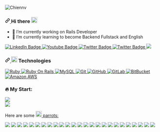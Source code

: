 <!--
<div id="header" align="center">
  <img src="https://media0.giphy.com/media/StKiS6x698JAl9d6cx/giphy.gif?cid=ecf05e4720ef3054a461e9fa5ad397e24eb82c4a29f410d8&ep=v1_gifs_gifId&rid=giphy.gif&ct=g" width="300" />
</div>
-->
![Chiennv](https://github.com/chienbn9x/chienbn9x/assets/58911075/85c76188-b1bb-40de-bdb1-a8fb44535074)


<h3 dir="auto">
  <a id="user-content-hi-there-" class="anchor" aria-hidden="true" href="#hi-there-">
    <svg class="octicon octicon-link" viewBox="0 0 16 16" version="1.1" width="16" height="16" aria-hidden="true">
      <path
        d="m7.775 3.275 1.25-1.25a3.5 3.5 0 1 1 4.95 4.95l-2.5 2.5a3.5 3.5 0 0 1-4.95 0 .751.751 0 0 1 .018-1.042.751.751 0 0 1 1.042-.018 1.998 1.998 0 0 0 2.83 0l2.5-2.5a2.002 2.002 0 0 0-2.83-2.83l-1.25 1.25a.751.751 0 0 1-1.042-.018.751.751 0 0 1-.018-1.042Zm-4.69 9.64a1.998 1.998 0 0 0 2.83 0l1.25-1.25a.751.751 0 0 1 1.042.018.751.751 0 0 1 .018 1.042l-1.25 1.25a3.5 3.5 0 1 1-4.95-4.95l2.5-2.5a3.5 3.5 0 0 1 4.95 0 .751.751 0 0 1-.018 1.042.751.751 0 0 1-1.042.018 1.998 1.998 0 0 0-2.83 0l-2.5 2.5a1.998 1.998 0 0 0 0 2.83Z">
      </path>
    </svg>
  </a>
  Hi there
  <g-emoji class="g-emoji" alias="wave" fallback-src="https://github.githubassets.com/images/icons/emoji/unicode/1f44b.png">
    <img class="emoji" alt="wave" height="20" width="20" src="https://github.githubassets.com/images/icons/emoji/unicode/1f44b.png">
  </g-emoji>
</h3>

- 🔭 I’m currently working on Rails Developer
- 🌱 I’m currently learning to become Backend Fullstack and English

<div id="badges">
  <a href="https://www.linkedin.com/in/nguyen-van-chien-776043ab/">
    <img src="https://img.shields.io/badge/-chiennv-blue?style=flat-square&logo=Linkedin&logoColor=white&link=https://www.linkedin.com/in/nguyen-van-chien-776043ab/" alt="LinkedIn Badge"/>
  </a>
  <a href="https://instagram.com/chienbn9x?igshid=NTc4MTIwNjQ2YQ==">
    <img src="https://img.shields.io/badge/-chienbn9x-purple?style=flat-square&logo=instagram&logoColor=white&link=https://instagram.com/chienbn9x?igshid=NTc4MTIwNjQ2YQ==" alt="Youtube Badge"/>
  </a>
  <a href="https://twitter.com/chiennv98bn">
    <img src="https://img.shields.io/badge/-chienbn9x-blue?style=flat-square&logo=twitter&logoColor=white&link=https://twitter.com/chiennv98bn" alt="Twitter Badge"/>
  </a>
  <a href="https://www.facebook.com/chien_lap_trinh">
    <img src="https://img.shields.io/badge/-chienbn9x-blue?style=flat-square&logo=facebook&logoColor=white&link=https://www.facebook.com/chien_lap_trinh" alt="Twitter Badge"/>
  </a>
  <a target="_blank" rel="noopener noreferrer nofollow" href="mailto:chienbn9x@gmail.com">
    <img src="https://img.shields.io/badge/-chienbn9x-c14438?style=flat-square&logo=Gmail&logoColor=white&link=mailto:chienbn9x@gmail.com" />
  </a>
</div>

<h3 dir="auto">
  <a id="user-content--technologies" class="anchor" aria-hidden="true" href="#-technologies">
    <svg class="octicon octicon-link" viewBox="0 0 16 16" version="1.1" width="16" height="16" aria-hidden="true">
      <path
        d="m7.775 3.275 1.25-1.25a3.5 3.5 0 1 1 4.95 4.95l-2.5 2.5a3.5 3.5 0 0 1-4.95 0 .751.751 0 0 1 .018-1.042.751.751 0 0 1 1.042-.018 1.998 1.998 0 0 0 2.83 0l2.5-2.5a2.002 2.002 0 0 0-2.83-2.83l-1.25 1.25a.751.751 0 0 1-1.042-.018.751.751 0 0 1-.018-1.042Zm-4.69 9.64a1.998 1.998 0 0 0 2.83 0l1.25-1.25a.751.751 0 0 1 1.042.018.751.751 0 0 1 .018 1.042l-1.25 1.25a3.5 3.5 0 1 1-4.95-4.95l2.5-2.5a3.5 3.5 0 0 1 4.95 0 .751.751 0 0 1-.018 1.042.751.751 0 0 1-1.042.018 1.998 1.998 0 0 0-2.83 0l-2.5 2.5a1.998 1.998 0 0 0 0 2.83Z">
      </path>
    </svg>
  </a>
  <g-emoji class="g-emoji" alias="zap" fallback-src="https://github.githubassets.com/images/icons/emoji/unicode/26a1.png">
    <img class="emoji" alt="zap" height="20" width="20" src="https://github.githubassets.com/images/icons/emoji/unicode/26a1.png">
  </g-emoji>
  Technologies
</h3>

<p dir="auto">
  <a target="_blank" rel="noopener noreferrer nofollow" href="https://www.ruby-lang.org/en/">
    <img src="https://img.shields.io/badge/ruby-%23CC342D.svg?style=for-the-badge&logo=ruby&logoColor=white"
      alt="Ruby" data-canonical-src="https://img.shields.io/badge/-Ruby-red?style=flat-square&amp;logo=Ruby"
      style="max-width: 100%;">
  </a>
  <a target="_blank" rel="noopener noreferrer nofollow" href="https://rubyonrails.org/">
    <img
src="https://img.shields.io/badge/rails-%23CC0000.svg?style=for-the-badge&logo=ruby-on-rails&logoColor=white"
      alt="Ruby On Rails"
      data-canonical-src="https://img.shields.io/badge/-Rails-red?style=flat-square&amp;logo=ruby-on-rails"
      style="max-width: 100%;">
  </a>
  <a target="_blank" rel="noopener noreferrer nofollow" href="https://www.mysql.com/">
    <img
src="https://img.shields.io/badge/mysql-%2300f.svg?style=for-the-badge&logo=mysql&logoColor=white"
      alt="MySQL" data-canonical-src="https://img.shields.io/badge/-MySQL-black?style=flat-square&amp;logo=mysql"
      style="max-width: 100%;">
  </a>
  <a target="_blank" rel="noopener noreferrer nofollow" href="https://git-scm.com/">
    <img
src="https://img.shields.io/badge/git-%23F05033.svg?style=for-the-badge&logo=git&logoColor=white"
      alt="Git" data-canonical-src="https://img.shields.io/badge/-Git-black?style=flat-square&amp;logo=git"
      style="max-width: 100%;">
  </a>
  <a target="_blank" rel="noopener noreferrer nofollow" href="https://github.com/">
    <img
      src="https://img.shields.io/badge/github-%23121011.svg?style=for-the-badge&logo=github&logoColor=white"
      alt="GitHub" data-canonical-src="https://img.shields.io/badge/-GitHub-181717?style=flat-square&amp;logo=github"
      style="max-width: 100%;">
  </a>
  <a target="_blank" rel="noopener noreferrer nofollow" href="https://about.gitlab.com/">
    <img src="https://img.shields.io/badge/gitlab-%23181717.svg?style=for-the-badge&logo=gitlab&logoColor=white" alt="GitLab" data-canonical-src="https://img.shields.io/badge/-GitLab-FCA121?style=flat-square&amp;logo=gitlab" style="max-width: 100%;">
  </a>
  <a target="_blank" rel="noopener noreferrer nofollow" href="https://bitbucket.org/">
    <img
src="https://img.shields.io/badge/bitbucket-%230047B3.svg?style=for-the-badge&logo=bitbucket&logoColor=white"
      alt="BitBucket"
      data-canonical-src="https://img.shields.io/badge/-BitBucket-darkblue?style=flat-square&amp;logo=bitbucket"
      style="max-width: 100%;">
  </a>
  <a target="_blank" rel="noopener noreferrer nofollow" href="https://aws.amazon.com/en/">
    <img src="https://img.shields.io/badge/AWS-%23FF9900.svg?style=for-the-badge&logo=amazon-aws&logoColor=white" alt="Amazon AWS" data-canonical-src="https://img.shields.io/badge/Amazon%20AWS-232F3E?style=flat-square&amp;logo=amazon-aws" style="max-width: 100%;">
  </a>
</p>

<h3>🔥 My Start:</h3>
<!-- [![GitHub Streak](http://github-readme-streak-stats.herokuapp.com?user=ChienNV&theme=dark)](https://git.io/streak-stats) -->
<picture>
  <source
    srcset="https://github-readme-stats-git-masterrstaa-rickstaa.vercel.app/api?username=chienbn9x&show_icons=true&theme=radical"
    media="(prefers-color-scheme: dark)"
  />
  <source
    srcset="https://github-readme-stats-git-masterrstaa-rickstaa.vercel.app/api?username=chienbn9x&show_icons=true"
    media="(prefers-color-scheme: light), (prefers-color-scheme: no-preference)"
  />
  <img src="https://github-readme-stats-git-masterrstaa-rickstaa.vercel.app/api?username=chienbn9x&show_icons=true" />
</picture>
<br>
<picture>
  <source
    srcset="https://github-readme-stats-git-masterrstaa-rickstaa.vercel.app/api/top-langs/?username=chienbn9x&layout=compact&theme=radical"
    media="(prefers-color-scheme: dark)"
  />
  <source
    srcset="https://github-readme-stats-git-masterrstaa-rickstaa.vercel.app/api/top-langs/?username=chienbn9x&layout=compact"
    media="(prefers-color-scheme: light), (prefers-color-scheme: no-preference)"
  />
  <img src="https://github-readme-stats-git-masterrstaa-rickstaa.vercel.app/api/top-langs/?username=chienbn9x&layout=compact" />
</picture>

Here are some
<a href="https://cultofthepartyparrot.com" rel="nofollow">
  <g-emoji class="g-emoji" alias="parrot" fallback-src="https://github.githubassets.com/images/icons/emoji/unicode/1f99c.png">
    <img class="emoji" alt="parrot" height="20" width="20" src="https://github.githubassets.com/images/icons/emoji/unicode/1f99c.png">
  </g-emoji> parrots:
</a>

<div style="display: block;">
  <img src="https://cultofthepartyparrot.com/parrots/shufflepartyparrot.gif" style="display: inline-block;" />
  <img src="https://cultofthepartyparrot.com/parrots/shufflepartyparrot.gif" style="display: inline-block;" />
  <img src="https://cultofthepartyparrot.com/parrots/shufflepartyparrot.gif" style="display: inline-block;" />
  <img src="https://cultofthepartyparrot.com/parrots/shufflepartyparrot.gif" style="display: inline-block;" />
  <img src="https://cultofthepartyparrot.com/parrots/shufflepartyparrot.gif" style="display: inline-block;" />
  <img src="https://cultofthepartyparrot.com/parrots/shufflepartyparrot.gif" style="display: inline-block;" />
  <img src="https://cultofthepartyparrot.com/parrots/shufflepartyparrot.gif" style="display: inline-block;" />
  <img src="https://cultofthepartyparrot.com/parrots/shufflepartyparrot.gif" style="display: inline-block;" />
  <img src="https://cultofthepartyparrot.com/parrots/shufflepartyparrot.gif" style="display: inline-block;" />
  <img src="https://cultofthepartyparrot.com/parrots/shufflepartyparrot.gif" style="display: inline-block;" />
  <img src="https://cultofthepartyparrot.com/parrots/shufflepartyparrot.gif" style="display: inline-block;" />
  <img src="https://cultofthepartyparrot.com/parrots/shufflepartyparrot.gif" style="display: inline-block;" />
  <img src="https://cultofthepartyparrot.com/parrots/shufflepartyparrot.gif" style="display: inline-block;" />
  <img src="https://cultofthepartyparrot.com/parrots/shufflepartyparrot.gif" style="display: inline-block;" />
  <img src="https://cultofthepartyparrot.com/parrots/shufflepartyparrot.gif" style="display: inline-block;" />
  <img src="https://cultofthepartyparrot.com/parrots/shufflepartyparrot.gif" style="display: inline-block;" />
  <img src="https://cultofthepartyparrot.com/parrots/shufflepartyparrot.gif" style="display: inline-block;" />
  <img src="https://cultofthepartyparrot.com/parrots/shufflepartyparrot.gif" style="display: inline-block;" />
  <img src="https://cultofthepartyparrot.com/parrots/shufflepartyparrot.gif" style="display: inline-block;" />
  <img src="https://cultofthepartyparrot.com/parrots/shufflepartyparrot.gif" style="display: inline-block;" />
  <img src="https://cultofthepartyparrot.com/parrots/shufflepartyparrot.gif" style="display: inline-block;" />
  <img src="https://cultofthepartyparrot.com/parrots/shufflepartyparrot.gif" style="display: inline-block;" />
  <img src="https://cultofthepartyparrot.com/parrots/shufflepartyparrot.gif" style="display: inline-block;" />
  <img src="https://cultofthepartyparrot.com/parrots/shufflepartyparrot.gif" style="display: inline-block;" />
  <img src="https://cultofthepartyparrot.com/parrots/shufflepartyparrot.gif" style="display: inline-block;" />
</div>

<!--
**chienbn9x/chienbn9x** is a ✨ _special_ ✨ repository because its `README.md` (this file) appears on your GitHub profile.

Here are some ideas to get you started:



- 👯 I’m looking to collaborate on ...
- 🤔 I’m looking for help with ...
- 💬 Ask me about ...
- 📫 How to reach me: ...
- 😄 Pronouns: ...
- ⚡ Fun fact: ...
-->
